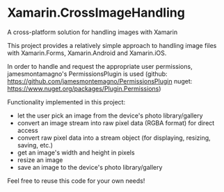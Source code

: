 # Xamarin.CrossImageHandling
A cross-platform solution for handling images with Xamarin

This project provides a relatively simple approach to handling image files with Xamarin.Forms, Xamarin.Android and Xamarin.iOS.

In order to handle and request the appropriate user permissions, jamesmontamagno's PermissionsPlugin is used (github: https://github.com/jamesmontemagno/PermissionsPlugin nuget: https://www.nuget.org/packages/Plugin.Permissions)


Functionality implemented in this project:
  - let the user pick an image from the device's photo library/gallery
  - convert an image stream into raw pixel data (RGBA format) for direct access
  - convert raw pixel data into a stream object (for displaying, resizing, saving, etc.)
  - get an image's width and height in pixels
  - resize an image
  - save an image to the device's photo library/gallery


Feel free to reuse this code for your own needs!
